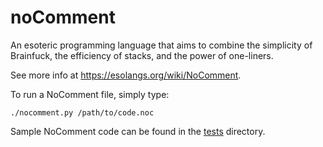 # noComment
An esoteric programming language that aims to combine the simplicity of Brainfuck, the efficiency of stacks, and the power of one-liners. 

See more info at https://esolangs.org/wiki/NoComment.

To run a NoComment file, simply type:
```
./nocomment.py /path/to/code.noc
```
Sample NoComment code can be found in the [tests](tests/) directory.
